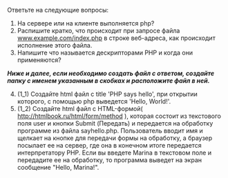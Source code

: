 Ответьте на следующие вопросы:
1. На сервере или на клиенте выполняется php?
2. Распишите кратко, что происходит при запросе файла www.example.com/index.php в строке веб-адреса, как происходит исполнение этого файла.
3. Напишите что называется дескрипторами РНР и когда они применяются?

_**Ниже и далее, если необходимо создать файл с ответом, создайте папку с именем указанным в скобках и расположите файл в ней.**_

4. (1_1) Создайте html файл c title 'PHP says hello', при открытии которого, с помощью php выведется 'Hello, World!'.
5. (1_2) Создайте html файл c HTML-формой( http://htmlbook.ru/html/form/method ), которая состоит из текстового поля user и кнопки Submit (Передать) и передается на обработку программе из файла sayhello.php.
Пользователь вводит имя и щелкает на кнопке для передачи формы на обработку, а браузер посылает ее на сервер, где она в конечном итоге передается интерпретатору РНР.
Если вы введете Marina в текстовом поле и передадите ее на обработку, то программа выведет на экран сообщение "Hello, Marina!".